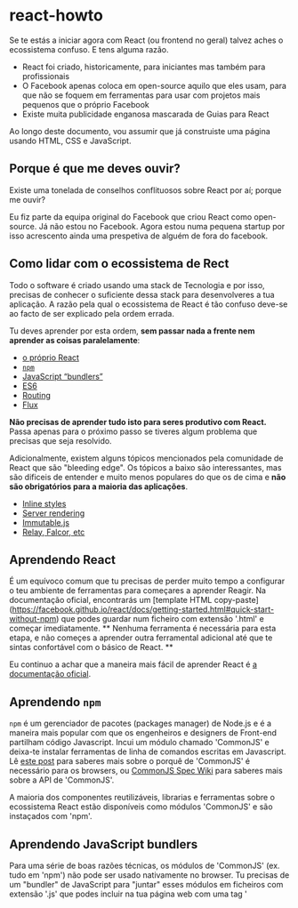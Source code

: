 # react-howto

Se te estás a iniciar agora com React (ou frontend no geral) talvez aches o ecossistema confuso. E tens alguma razão.

* React foi criado, historicamente, para iniciantes mas também para profissionais
* O Facebook apenas coloca em open-source aquilo que eles usam, para que não se foquem em ferramentas para usar com projetos mais pequenos que o próprio Facebook
* Existe muita publicidade enganosa mascarada de Guias para React

Ao longo deste documento, vou assumir que já construiste uma página usando HTML, CSS e JavaScript.

## Porque é que me deves ouvir?

Existe uma tonelada de conselhos conflituosos sobre React por aí; porque me ouvir?

Eu fiz parte da equipa original do Facebook que criou React como open-source. Já não estou no Facebook. Agora estou numa pequena startup por isso acrescento ainda uma prespetiva de alguém de fora do facebook.

## Como lidar com o ecossistema de Rect

Todo o software é criado usando uma stack de Tecnologia e por isso, precisas de conhecer o suficiente dessa stack para desenvolveres a tua aplicação. A razão pela qual o ecossistema de React é tão confuso deve-se ao facto de ser explicado pela ordem errada.

Tu deves aprender por esta ordem, **sem passar nada a frente nem aprender as coisas paralelamente**:
* [o próprio React](#aprendendo-react)
* [`npm`](#aprendendo-npm)
* [JavaScript “bundlers”](#aprendendo-javascript-bundlers)
* [ES6](#aprendendo-es6)
* [Routing](#aprendendo-routing)
* [Flux](#aprendendo-flux)

**Não precisas de aprender tudo isto para seres produtivo com React.** Passa apenas para o próximo passo se tiveres algum problema que precisas que seja resolvido.

Adicionalmente, existem alguns tópicos mencionados pela comunidade de React que são "bleeding edge". Os tópicos a baixo são interessantes, mas são dificeis de entender e muito menos populares do que os de cima e **não são obrigatórios para a maioria das aplicações**.
* [Inline styles](#aprendendo-inline-styles)
* [Server rendering](#aprendendo-server-rendering)
* [Immutable.js](#aprendendo-immutablejs)
* [Relay, Falcor, etc](#aprendendo-relay-falcor-etc)

## Aprendendo React

É um equívoco comum que tu precisas de perder muito tempo a configurar o teu ambiente de ferramentas para começares a aprender Reagir. Na documentação oficial, encontrarás um [template HTML copy-paste] (https://facebook.github.io/react/docs/getting-started.html#quick-start-without-npm) que podes guardar num ficheiro com extensão '.html' e começar imediatamente. ** Nenhuma ferramenta é necessária para esta etapa, e não começes a aprender outra ferramental adicional até que te sintas confortável com o básico de React. **

Eu continuo a achar que a maneira mais fácil de aprender React é [a documentação oficial](https://facebook.github.io/react/docs/tutorial.html).

## Aprendendo `npm`

`npm` é um gerenciador de pacotes (packages manager) de Node.js e é a maneira mais popular com que os engenheiros e designers de Front-end partilham código Javascript. Incui um módulo chamado 'CommonJS' e deixa-te instalar ferramentas de linha de comandos escritas em Javascript. Lê [este post](http://0fps.net/2013/01/22/commonjs-why-and-how/) para saberes mais sobre o porquê de 'CommonJS' é necessário para os browsers, ou [CommonJS Spec Wiki](http://wiki.commonjs.org/wiki/Introduction) para saberes mais sobre a API de 'CommonJS'.

A maioria dos componentes reutilizáveis, librarias e ferramentas sobre o ecossistema React estão disponíveis como módulos 'CommonJS' e são instaçados com 'npm'.

## Aprendendo JavaScript bundlers

Para uma série de boas razões técnicas, os módulos de 'CommonJS' (ex. tudo em 'npm') não pode ser usado nativamente no browser. Tu precisas de um "bundler" de JavaScript para "juntar" esses módulos em ficheiros com extensão '.js' que podes incluir na tua página web com uma tag '<script>'.

Exemplos de Javascript bundlers incluem 'webpack' e 'browserify'. Ambos são boas opções, mas eu prefiro 'webpack' pois tem muitas mais caracteristicas que fazem com que o desenvolvimento de aplicações grandes seja mais fácil. Como a sua documentação pode ser um pouco confusa, Eu tenho um [template plug-and-play para começares](https://github.com/petehunt/react-webpack-template) com casos de uso mais complexos

Uma coisa para ter em mente: 'CommonJS' usa a função 'require()' para importar módulos, por isso muita gente fica confusa e pensa que tem alguma coisa haver com o projeto chamado 'require.js'. Por diferentes razões técnicas, eu sugiro que evites 'require.js'Também não é muito popular no ecossistema de React.

## Aprendendo ES6

Para além de JSX (que aprendeste no tutorial de React), podes encontrar alguma sintaxe engraçada nos exemplos de React. Chama-se ES6, e é a última versão de Javascript por isso, é provável que ainda não tenhas aprendido. Como é tão recente, ainda não é suportada nos browsers mas o teu bundler pode traduzir por ti configurando-o da melhor maneira.

Se o que realmente queres é apenas saber trabalhar com React, **podes saltar à frente esta secção de ES6**, ou tenta voltar atrás daqui a uns tempos.

Podes já ter ouvido alguma talk sobre as classes ES6 serem uma melhor maneira de criar componentes React. Isto não é verdade. A maioria das pessoas (incluindo no Facebook), usam `React.createClass()`.

## Aprendendo routing

Aplicações do tipo "Single Page" (uma única página) são a moda, hoje em dia. São páginas web que carregam uma vez e, quando o user clica num link ou botão, o Javascript atualiza a barra de endereço, mas a página web não é carregada novamente. A esta gestão da barra de endereços, chamamos **router**.

 O router mais comum do ecossistema de React é [react-router](https://github.com/rackt/react-router). Se estás a criar uma single page, usa-o, a não ser que tenhas um bom motivo para não o fazeres.

 **Não uses um router se não estás a criar uma aplicação single page**. Aliás, a maioria dos projetos começam com componentes pequenos dentro de uma aplicação grande.

## Aprendendo Flux

Provavelmente já ouviste falar de Flux. Existem *toneladas* de má inflormação sobre Flux, por aí fora.

Algumas pessoas sentam-se para criar uma app e querem definir o modelo de dados, e pensam que precisam de Flux para isso. **Essa é a maneira errada de adoptar Flux. Flux só deve ser adicionado quando muitos componentes estão já construidos**.

Componentes React estão arranjados de forma hierárquica. Na maioria das vezes, o teu modelo de dados segue hierarquia também. Nessas situações, Flux não te ajuda assim muito. No entanto, o teu modelo de dados pode não ser hierárquico. Quando os teus componentes React começam a receber `props` que pareçam estranhos, ou tu tens um pequeno numero de componentes a começar a tornarem-se muito complexos, talvez queiras dar uma vista de olhos em Flux.

**Tu vais ter a certeza quando precisares de usar Flux. Se não tens a certeza se precisas, então, não precisas.**

Se decidiste que queres usar Flux, então, a mais popular e bem documentada libraria Flux é [Redux](http://redux.js.org/). Existem *imensas* alternativas por aí fora, e tu vais ficar tentado a avaliar muitas delas, mas o meu concelho é que fiques pela mais popular.

## Aprendendo inline styles

Antes de React, muitas pessoas reutilizavam folhas de estilo CSS complicadas produzidas com pré processadores tipo SASS. Como React faz com que seja fácil escrever componentes reutilizáveis, a tua folha de estilos pode ser menos complicada. Muitas pessoas na comunidade (eu próprio incluido) estão a experimentar livrar-se completamnete das folhas de estilo.

Esta é uma ideia completamente maluca por diversas razões. Faz com que as media querys sejam mais dificeis, e é possivel que existam limitações a nivel de performance com esta técnica. **Quando começas com React, faz o que normalmente fazias com os estilos**.

Assim que saibas como React funciona, podes olhar a algumas tecnicas. Uma muito popular é [BEM](https://en.bem.info/). Eu recomendo eliminar progressivamente o teu pré processador CSS, pois React dá te formas mais poderosas de reutilizar estilos (reutilizando componentes) e o teu Bundler Javascript pode gerar folhas de estilo mais eficientes para ti. )Eu dei uma  [talk sobre isto na OSCON](https://www.youtube.com/watch?v=VkTCL6Nqm6Y)). Com isto dito, React, como qualquer outra libraria Javascript, funciona bem à mesma com pré processadores CSS.

Em alternativa, tu podes usar [Módulos CSS](http://glenmaddern.com/articles/css-modules), mais espoecificamente, [react-css-modules](https://github.com/gajus/react-css-modules). Com módulos CSS, tu podes escrever CSS (ou SASS/LESS/Stylus), mas tu podes geri-los e compor os teus ficheiros CSS como tu farias com estilos inline em React. E não precisas de te preocupar com a gestão dos nomes das classes usando metodologias BEM, pois isso é lidado por ti, pelo módulo de Sistema.
